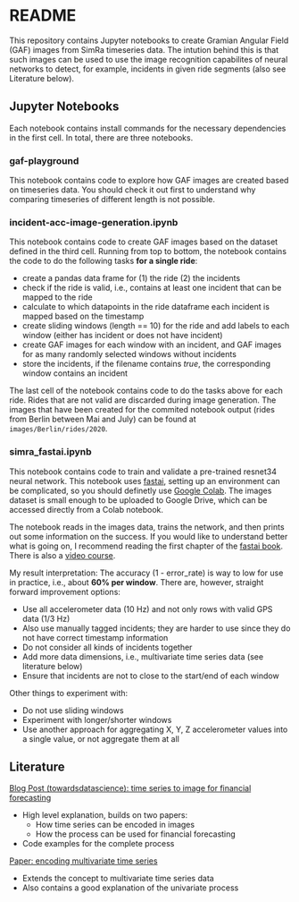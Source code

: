# README

This repository contains Jupyter notebooks to create Gramian Angular Field (GAF) images from SimRa timeseries data.
The intution behind this is that such images can be used to use the image recognition capabilites of neural networks to detect, for example, incidents in given ride segments (also see Literature below).

## Jupyter Notebooks

Each notebook contains install commands for the necessary dependencies in the first cell.
In total, there are three notebooks.

### gaf-playground

This notebook contains code to explore how GAF images are created based on timeseries data.
You should check it out first to understand why comparing timeseries of different length is not possible.

### incident-acc-image-generation.ipynb

This notebook contains code to create GAF images based on the dataset defined in the third cell.
Running from top to bottom, the notebook contains the code to do the following tasks **for a single ride**:

- create a pandas data frame for (1) the ride (2) the incidents
- check if the ride is valid, i.e., contains at least one incident that can be mapped to the ride
- calculate to which datapoints in the ride dataframe each incident is mapped based on the timestamp
- create sliding windows (length == 10) for the ride and add labels to each window (either has incident or does not have incident)
- create GAF images for each window with an incident, and GAF images for as many randomly selected windows without incidents
- store the incidents, if the filename contains *true*, the corresponding window contains an incident

The last cell of the notebook contains code to do the tasks above for each ride.
Rides that are not valid are discarded during image generation.
The images that have been created for the commited notebook output (rides from Berlin between Mai and July) can be found at `images/Berlin/rides/2020`.

### simra_fastai.ipynb

This notebook contains code to train and validate a pre-trained resnet34 neural network.
This notebook uses [fastai](https://docs.fast.ai/), setting up an environment can be complicated, so you should definetly use [Google Colab](https://course.fast.ai/start_colab).
The images dataset is small enough to be uploaded to Google Drive, which can be accessed directly from a Colab notebook.

The notebook reads in the images data, trains the network, and then prints out some information on the success.
If you would like to understand better what is going on, I recommend reading the first chapter of the [fastai book](https://github.com/fastai/fastbook/blob/master/01_intro.ipynb).
There is also a [video course](https://course.fast.ai/).

My result interpretation:
The accuracy (1 - error_rate) is way to low for use in practice, i.e., about **60% per window**.
There are, however, straight forward improvement options:

- Use all accelerometer data (10 Hz) and not only rows with valid GPS data (1/3 Hz)
- Also use manually tagged incidents; they are harder to use since they do not have correct timestamp information
- Do not consider all kinds of incidents together
- Add more data dimensions, i.e., multivariate time series data (see literature below)
- Ensure that incidents are not to close to the start/end of each window

Other things to experiment with:

- Do not use sliding windows
- Experiment with longer/shorter windows
- Use another approach for aggregating X, Y, Z accelerometer values into a single value, or not aggregate them at all

## Literature

[Blog Post (towardsdatascience): time series to image for financial forecasting](https://towardsdatascience.com/how-to-encode-time-series-into-images-for-financial-forecasting-using-convolutional-neural-networks-5683eb5c53d9)

- High level explanation, builds on two papers:
  - How time series can be encoded in images
  - How the process can be used for financial forecasting
- Code examples for the complete process

[Paper: encoding multivariate time series](https://www.researchgate.net/publication/338205889_Sensor_Classification_Using_Convolutional_Neural_Network_by_Encoding_Multivariate_Time_Series_as_Two-Dimensional_Colored_Images/fulltext/5e06c478299bf10bc37e2f26/Sensor-Classification-Using-Convolutional-Neural-Network-by-Encoding-Multivariate-Time-Series-as-Two-Dimensional-Colored-Images.pdf?origin=publication_detail)

- Extends the concept to multivariate time series data
- Also contains a good explanation of the univariate process
